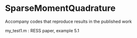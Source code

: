 # SparseMomentQuadrature
Accompany codes that reproduce results in the published work

my_test1.m : RESS paper, example 5.1
